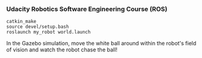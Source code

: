 ### Udacity Robotics Software Engineering Course (ROS)
```
catkin_make
source devel/setup.bash
roslaunch my_robot world.launch
```
In the Gazebo simulation, move the white ball around within the robot's field of vision and watch the robot chase the ball!
